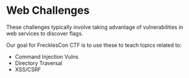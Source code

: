 # Web Challenges

These challenges typically involve taking advantage of vulnerabilities in web services to discover flags. 

Our goal for FrecklesCon CTF is to use these to teach topics related to:
- Command Injection Vulns
- Directory Traversal
- XSS/CSRF
 
